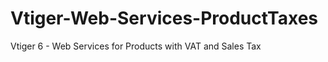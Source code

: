 Vtiger-Web-Services-ProductTaxes
================================

Vtiger 6 - Web Services for Products with VAT and Sales Tax
